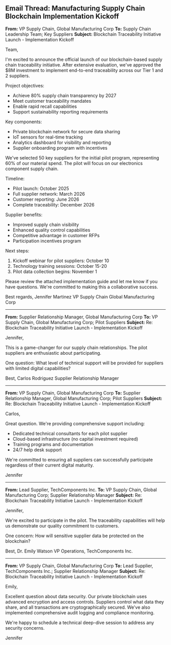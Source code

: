 ## Email Thread: Manufacturing Supply Chain Blockchain Implementation Kickoff

**From:** VP Supply Chain, Global Manufacturing Corp
**To:** Supply Chain Leadership Team; Key Suppliers
**Subject:** Blockchain Traceability Initiative Launch - Implementation Kickoff

Team,

I'm excited to announce the official launch of our blockchain-based supply chain traceability initiative. After extensive evaluation, we've approved the $8M investment to implement end-to-end traceability across our Tier 1 and 2 suppliers.

Project objectives:
- Achieve 80% supply chain transparency by 2027
- Meet customer traceability mandates
- Enable rapid recall capabilities
- Support sustainability reporting requirements

Key components:
- Private blockchain network for secure data sharing
- IoT sensors for real-time tracking
- Analytics dashboard for visibility and reporting
- Supplier onboarding program with incentives

We've selected 50 key suppliers for the initial pilot program, representing 60% of our material spend. The pilot will focus on our electronics component supply chain.

Timeline:
- Pilot launch: October 2025
- Full supplier network: March 2026
- Customer reporting: June 2026
- Complete traceability: December 2026

Supplier benefits:
- Improved supply chain visibility
- Enhanced quality control capabilities
- Competitive advantage in customer RFPs
- Participation incentives program

Next steps:
1. Kickoff webinar for pilot suppliers: October 10
2. Technology training sessions: October 15-20
3. Pilot data collection begins: November 1

Please review the attached implementation guide and let me know if you have questions. We're committed to making this a collaborative success.

Best regards,
Jennifer Martinez
VP Supply Chain
Global Manufacturing Corp

---

**From:** Supplier Relationship Manager, Global Manufacturing Corp
**To:** VP Supply Chain, Global Manufacturing Corp; Pilot Suppliers
**Subject:** Re: Blockchain Traceability Initiative Launch - Implementation Kickoff

Jennifer,

This is a game-changer for our supply chain relationships. The pilot suppliers are enthusiastic about participating.

One question: What level of technical support will be provided for suppliers with limited digital capabilities?

Best,
Carlos Rodriguez
Supplier Relationship Manager

---

**From:** VP Supply Chain, Global Manufacturing Corp
**To:** Supplier Relationship Manager, Global Manufacturing Corp; Pilot Suppliers
**Subject:** Re: Blockchain Traceability Initiative Launch - Implementation Kickoff

Carlos,

Great question. We're providing comprehensive support including:
- Dedicated technical consultants for each pilot supplier
- Cloud-based infrastructure (no capital investment required)
- Training programs and documentation
- 24/7 help desk support

We're committed to ensuring all suppliers can successfully participate regardless of their current digital maturity.

Jennifer

---

**From:** Lead Supplier, TechComponents Inc.
**To:** VP Supply Chain, Global Manufacturing Corp; Supplier Relationship Manager
**Subject:** Re: Blockchain Traceability Initiative Launch - Implementation Kickoff

Jennifer,

We're excited to participate in the pilot. The traceability capabilities will help us demonstrate our quality commitment to customers.

One concern: How will sensitive supplier data be protected on the blockchain?

Best,
Dr. Emily Watson
VP Operations, TechComponents Inc.

---

**From:** VP Supply Chain, Global Manufacturing Corp
**To:** Lead Supplier, TechComponents Inc.; Supplier Relationship Manager
**Subject:** Re: Blockchain Traceability Initiative Launch - Implementation Kickoff

Emily,

Excellent question about data security. Our private blockchain uses advanced encryption and access controls. Suppliers control what data they share, and all transactions are cryptographically secured. We've also implemented comprehensive audit logging and compliance monitoring.

We're happy to schedule a technical deep-dive session to address any security concerns.

Jennifer
